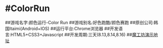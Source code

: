 #ColorRun
=========
##游戏名字:颜色运行-Color Run
##游戏别名:好色跑酷/颜色赛跑
##原创公司:韩国Itaimi(Android+IOS)
##运行平台:Chrome浏览器
##开发语言:HTML5+CSS3+Javascript
##开发周期:三天(8.13,8.14,8.16)
##[魔工坊演示地址](http://demo.mooban.cn/mooban/game/colorun/?fr=github "猛击试玩") 
